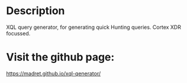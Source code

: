 # Description
XQL query generator, for generating quick Hunting queries. Cortex XDR focussed.

# Visit the github page:
https://madret.github.io/xql-qenerator/

